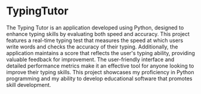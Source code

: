 # TypingTutor

The Typing Tutor is an application developed using Python, designed to enhance typing skills by evaluating both speed and accuracy. This project features a real-time typing test that measures the speed at which users write words and checks the accuracy of their typing. Additionally, the application maintains a score that reflects the user's typing ability, providing valuable feedback for improvement. The user-friendly interface and detailed performance metrics make it an effective tool for anyone looking to improve their typing skills. This project showcases my proficiency in Python programming and my ability to develop educational software that promotes skill development.
